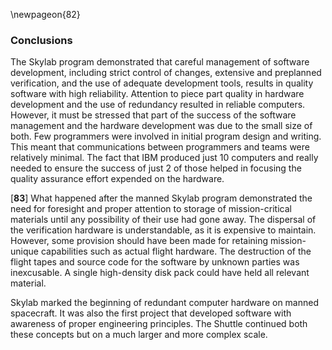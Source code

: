 \newpageon{82}

### Conclusions

The Skylab program demonstrated that careful management of
software development, including strict control of changes, extensive and
preplanned verification, and the use of adequate development tools,
results in quality software with high reliability. Attention to piece
part quality in hardware development and the use of redundancy resulted
in reliable computers. However, it must be stressed that part of the
success of the software management and the hardware development was due
to the small size of both. Few programmers were involved in initial
program design and writing. This meant that communications between
programmers and teams were relatively minimal. The fact that IBM
produced just 10 computers and really needed to ensure the success of
just 2 of those helped in focusing the quality assurance effort expended
on the hardware.

\[**83**\] What happened after the manned Skylab program demonstrated
the need for foresight and proper attention to storage of
mission-critical materials until any possibility of their use had gone
away. The dispersal of the verification hardware is understandable, as
it is expensive to maintain. However, some provision should have been
made for retaining mission-unique capabilities such as actual flight
hardware. The destruction of the flight tapes and source code for the
software by unknown parties was inexcusable. A single high-density disk
pack could have held all relevant material.

Skylab marked the beginning of redundant computer hardware on manned
spacecraft. It was also the first project that developed software with
awareness of proper engineering principles. The Shuttle continued both
these concepts but on a much larger and more complex scale.
